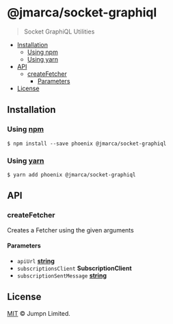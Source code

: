 # @jmarca/socket-graphiql

> Socket GraphiQL Utilities

<!-- START doctoc generated TOC please keep comment here to allow auto update -->
<!-- DON'T EDIT THIS SECTION, INSTEAD RE-RUN doctoc TO UPDATE -->
<!-- END doctoc -->

- [Installation](#installation)
  - [Using npm](#using-npm)
  - [Using yarn](#using-yarn)
- [API](#api)
  - [createFetcher](#createfetcher)
    - [Parameters](#parameters)
- [License](#license)

<!-- END doctoc generated TOC please keep comment here to allow auto update -->

## Installation

### Using [npm](https://docs.npmjs.com/cli/npm)

    $ npm install --save phoenix @jmarca/socket-graphiql

### Using [yarn](https://yarnpkg.com)

    $ yarn add phoenix @jmarca/socket-graphiql

## API

<!-- Generated by documentation.js. Update this documentation by updating the source code. -->

### createFetcher

Creates a Fetcher using the given arguments

#### Parameters

-   `apiUrl` **[string](https://developer.mozilla.org/docs/Web/JavaScript/Reference/Global_Objects/String)** 
-   `subscriptionsClient` **SubscriptionClient** 
-   `subscriptionSentMessage` **[string](https://developer.mozilla.org/docs/Web/JavaScript/Reference/Global_Objects/String)** 

## License

[MIT](LICENSE.txt) :copyright: Jumpn Limited.
